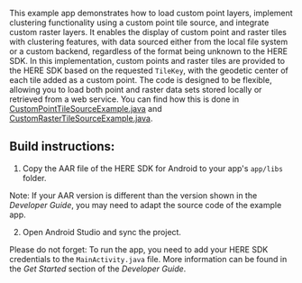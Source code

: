 This example app demonstrates how to load custom point layers, implement clustering functionality using a custom point tile source, and integrate custom raster layers. It enables the display of custom point and raster tiles with clustering features, with data sourced either from the local file system or a custom backend, regardless of the format being unknown to the HERE SDK. In this implementation, custom points and raster tiles are provided to the HERE SDK based on the requested `TileKey`, with the geodetic center of each tile added as a custom point. The code is designed to be flexible, allowing you to load both point and raster data sets stored locally or retrieved from a web service. You can find how this is done in [CustomPointTileSourceExample.java](app/src/main/java/com/here/sdk/customtilesource/CustomPointTileSourceExample.java) and [CustomRasterTileSourceExample.java](app/src/main/java/com/here/sdk/customtilesource/CustomRasterTileSourceExample.java).

Build instructions:
-------------------

1) Copy the AAR file of the HERE SDK for Android to your app's `app/libs` folder.

Note: If your AAR version is different than the version shown in the _Developer Guide_, you may need to adapt the source code of the example app.

2) Open Android Studio and sync the project.

Please do not forget: To run the app, you need to add your HERE SDK credentials to the `MainActivity.java` file. More information can be found in the _Get Started_ section of the _Developer Guide_.
